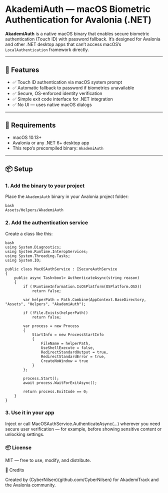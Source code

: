 # AkademiAuth — macOS Biometric Authentication for Avalonia (.NET)

**AkademiAuth** is a native macOS binary that enables secure biometric authentication (Touch ID) with password fallback. It’s designed for Avalonia and other .NET desktop apps that can’t access macOS’s `LocalAuthentication` framework directly.

---

## 🔐 Features

- ✅ Touch ID authentication via macOS system prompt  
- ✅ Automatic fallback to password if biometrics unavailable  
- ✅ Secure, OS-enforced identity verification  
- ✅ Simple exit code interface for .NET integration  
- ✅ No UI — uses native macOS dialogs  

---

## 🧰 Requirements

- macOS 10.13+  
- Avalonia or any .NET 6+ desktop app  
- This repo’s precompiled binary: `AkademiAuth`  

---

## 📦 Setup

### 1. Add the binary to your project

Place the `AkademiAuth` binary in your Avalonia project folder:

```
bash
Assets/Helpers/AkademiAuth
```

### 2. Add the authentication service

Create a class like this:

```
bash
using System.Diagnostics;
using System.Runtime.InteropServices;
using System.Threading.Tasks;
using System.IO;

public class MacOSAuthService : ISecureAuthService
{
    public async Task<bool> AuthenticateAsync(string reason)
    {
        if (!RuntimeInformation.IsOSPlatform(OSPlatform.OSX))
            return false;

        var helperPath = Path.Combine(AppContext.BaseDirectory, "Assets", "Helpers", "AkademiAuth");

        if (!File.Exists(helperPath))
            return false;

        var process = new Process
        {
            StartInfo = new ProcessStartInfo
            {
                FileName = helperPath,
                UseShellExecute = false,
                RedirectStandardOutput = true,
                RedirectStandardError = true,
                CreateNoWindow = true
            }
        };

        process.Start();
        await process.WaitForExitAsync();

        return process.ExitCode == 0;
    }
}
```

### 3. Use it in your app

Inject or call MacOSAuthService.AuthenticateAsync(...) wherever you need secure user verification — for example, before showing sensitive content or unlocking settings.

### 📦 License

MIT — free to use, modify, and distribute.

🙌 Credits

Created by (CyberNilsen){github.com/CyberNilsen} for AkademiTrack and the Avalonia community.



